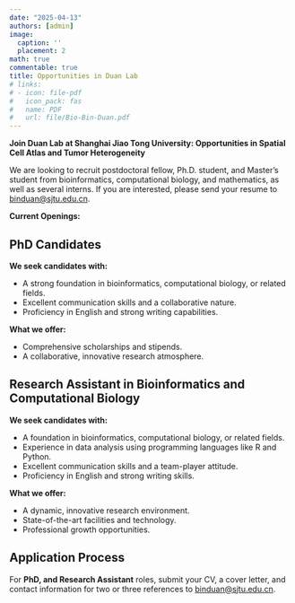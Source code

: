 ```yaml
---
date: "2025-04-13"
authors: [admin]
image:
  caption: ''
  placement: 2
math: true
commentable: true
title: Opportunities in Duan Lab 
# links:
# - icon: file-pdf
#   icon_pack: fas
#   name: PDF
#   url: file/Bio-Bin-Duan.pdf
---
```


**Join Duan Lab at Shanghai Jiao Tong University: Opportunities in Spatial Cell Atlas and Tumor Heterogeneity**

We are looking to recruit postdoctoral fellow, Ph.D. student, and Master’s student from bioinformatics, computational biology, and mathematics, as well as several interns. If you are interested, please send your resume to binduan@sjtu.edu.cn. 


**Current Openings:**


## PhD Candidates

**We seek candidates with:**

- A strong foundation in bioinformatics, computational biology, or related fields.
- Excellent communication skills and a collaborative nature.
- Proficiency in English and strong writing capabilities.

**What we offer:**

- Comprehensive scholarships and stipends.
- A collaborative, innovative research atmosphere.

## Research Assistant in Bioinformatics and Computational Biology

**We seek candidates with:**

- A foundation in bioinformatics, computational biology, or related fields.
- Experience in data analysis using programming languages like R and Python.
- Excellent communication skills and a team-player attitude.
- Proficiency in English and strong writing skills.

**What we offer:**

- A dynamic, innovative research environment.
- State-of-the-art facilities and technology.
- Professional growth opportunities.


## Application Process

For **PhD, and Research Assistant** roles, submit your CV, a cover letter, and contact information for two or three references to binduan@sjtu.edu.cn.
